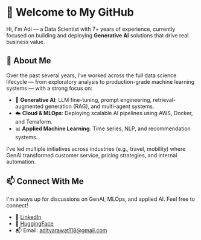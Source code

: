 # 👋 Welcome to My GitHub

Hi, I'm Adi — a Data Scientist with 7+ years of experience, currently focused on building and deploying **Generative AI** solutions that drive real business value.

## 🧠 About Me

Over the past several years, I’ve worked across the full data science lifecycle — from exploratory analysis to production-grade machine learning systems — with a strong focus on:

- 🤖 **Generative AI**: LLM fine-tuning, prompt engineering, retrieval-augmented generation (RAG), and multi-agent systems.
- ☁️ **Cloud & MLOps**: Deploying scalable AI pipelines using AWS, Docker, and Terraform.
- 📊 **Applied Machine Learning**: Time series, NLP, and recommendation systems.

I’ve led multiple initiatives across industries (e.g., travel, mobility) where GenAI transformed customer service, pricing strategies, and internal automation.

## 📫 Connect With Me

I'm always up for discussions on GenAI, MLOps, and applied AI. Feel free to connect!

- 💼 [LinkedIn](https://www.linkedin.com/in/aditya-rawat)
- 🧪 [HuggingFace](https://huggingface.co/addie11) 
- 📬 Email: adityarawat118@gmail.com
